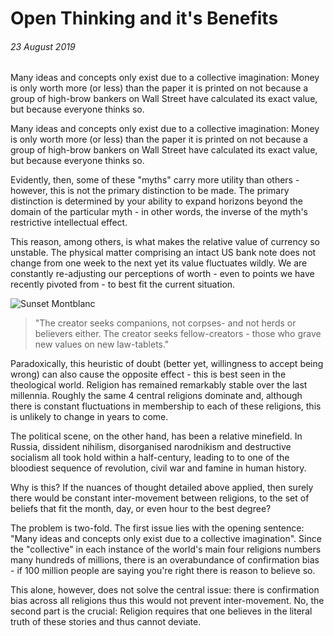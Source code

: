 # Open Thinking and it's Benefits
###### 23 August 2019

Many ideas and concepts only exist due to a collective imagination: Money is only worth more (or less) than the paper it is printed on not because a group of high-brow bankers on Wall Street have calculated its exact value, but because everyone thinks so.

Many ideas and concepts only exist due to a collective imagination: Money is only worth more (or less) than the paper it is printed on not because a group of high-brow bankers on Wall Street have calculated its exact value, but because everyone thinks so.

Evidently, then, some of these "myths" carry more utility than others - however, this is not the primary distinction to be made. The primary distinction is determined by your ability to expand horizons beyond the domain of the particular myth - in other words, the inverse of the myth's restrictive intellectual effect.

This reason, among others, is what makes the relative value of currency so unstable. The physical matter comprising an intact US bank note does not change from one week to the next yet its value fluctuates wildly. We are constantly re-adjusting our perceptions of worth - even to points we have recently pivoted from - to best fit the current situation.

![Sunset Montblanc](https://i.pinimg.com/originals/a5/10/44/a51044254719b1ddb98bcdfe00d2fc65.jpg)

> "The creator seeks companions, not corpses- and not herds or believers either. The creator seeks fellow-creators - those who grave new values on new law-tablets."

Paradoxically, this heuristic of doubt (better yet, willingness to accept being wrong) can also cause the opposite effect - this is best seen in the theological world. Religion has remained remarkably stable over the last millennia. Roughly the same 4 central religions dominate and, although there is constant fluctuations in membership to each of these religions, this is unlikely to change in years to come.

The political scene, on the other hand, has been a relative minefield. In Russia, dissident nihilism, disorganised narodnikism and destructive socialism all took hold within a half-century, leading to to one of the bloodiest sequence of revolution, civil war and famine in human history.

Why is this? If the nuances of thought detailed above applied, then surely there would be constant inter-movement between religions, to the set of beliefs that fit the month, day, or even hour to the best degree?

The problem is two-fold. The first issue lies with the opening sentence: "Many ideas and concepts only exist due to a collective imagination". Since the "collective" in each instance of the world's main four religions numbers many hundreds of millions, there is an overabundance of confirmation bias - if 100 million people are saying you're right there is reason to believe so.

This alone, however, does not solve the central issue: there is confirmation bias across all religions thus this would not prevent inter-movement. No, the second part is the crucial: Religion requires that one believes in the literal truth of these stories and thus cannot deviate.
